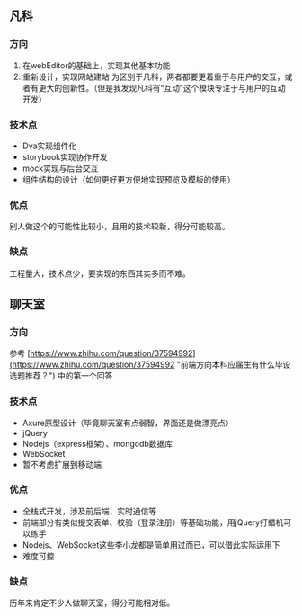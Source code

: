 ## 凡科 ##

### 方向 ###
1. 在webEditor的基础上，实现其他基本功能
2. 重新设计，实现网站建站
为区别于凡科，两者都要更着重于与用户的交互，或者有更大的创新性。（但是我发现凡科有“互动”这个模块专注于与用户的互动开发）

### 技术点 ###
- Dva实现组件化
- storybook实现协作开发
- mock实现与后台交互
- 组件结构的设计（如何更好更方便地实现预览及模板的使用）

### 优点 ###
别人做这个的可能性比较小，且用的技术较新，得分可能较高。

### 缺点 ###
工程量大，技术点少，要实现的东西其实多而不难。



## 聊天室 ##

### 方向 ###
参考 [https://www.zhihu.com/question/37594992](https://www.zhihu.com/question/37594992 "前端方向本科应届生有什么毕设选题推荐？") 中的第一个回答

### 技术点 ###
- Axure原型设计（毕竟聊天室有点弱智，界面还是做漂亮点）
- jQuery
- Nodejs（express框架）、mongodb数据库
- WebSocket
- 暂不考虑扩展到移动端

### 优点 ###
- 全栈式开发，涉及前后端、实时通信等
- 前端部分有类似提交表单、校验（登录注册）等基础功能，用jQuery打蜡机可以练手
- Nodejs、WebSocket这些李小龙都是简单用过而已，可以借此实际运用下
- 难度可控

### 缺点 ###
历年来肯定不少人做聊天室，得分可能相对低。
